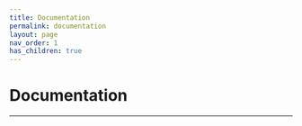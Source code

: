```yaml
---
title: Documentation
permalink: documentation
layout: page
nav_order: 1
has_children: true
---
```


# Documentation

---
